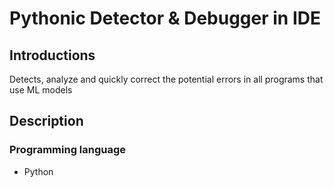 #  Pythonic Detector & Debugger in IDE
## Introductions
Detects, analyze and quickly correct the potential errors in all programs that use ML models
## Description
### Programming language
+ Python
